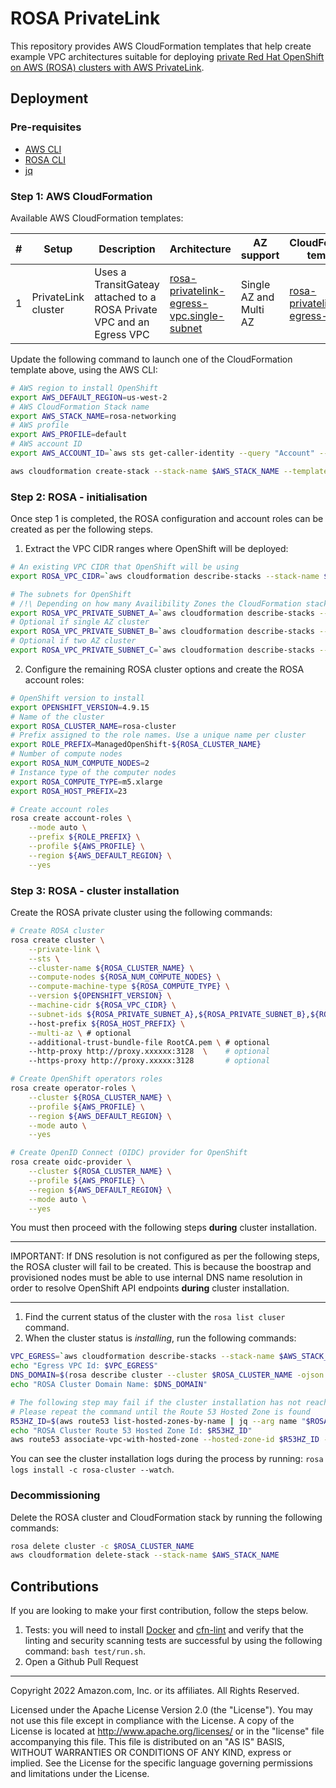 # ROSA PrivateLink

This repository provides AWS CloudFormation templates that help create example VPC architectures suitable for deploying [private Red Hat OpenShift on AWS (ROSA) clusters with AWS PrivateLink](https://aws.amazon.com/blogs/containers/red-hat-openshift-service-on-aws-private-clusters-with-aws-privatelink/).

## Deployment

### Pre-requisites

- [AWS CLI](https://docs.aws.amazon.com/cli/latest/userguide/getting-started-install.html)
- [ROSA CLI](https://github.com/openshift/rosa/releases)
- [jq](https://stedolan.github.io/jq/download/0)

### Step 1: AWS CloudFormation

Available AWS CloudFormation templates:

| #   | Setup               | Description                                                           | Architecture                                                                                      | AZ support             | CloudFormation template                                            |
| --- | ------------------- | --------------------------------------------------------------------- | ------------------------------------------------------------------------------------------------- | ---------------------- | ------------------------------------------------------------------ |
| 1   | PrivateLink cluster | Uses a TransitGateay attached to a ROSA Private VPC and an Egress VPC | [rosa-privatelink-egress-vpc.single-subnet](assets/rosa-privatelink-egress-vpc.single-subnet.png) | Single AZ and Multi AZ | [rosa-privatelink-egress-vpc.yml](rosa-privatelink-egress-vpc.yml) |

Update the following command to launch one of the CloudFormation template above, using the AWS CLI:

```bash
# AWS region to install OpenShift
export AWS_DEFAULT_REGION=us-west-2 
# AWS CloudFormation Stack name
export AWS_STACK_NAME=rosa-networking
# AWS profile
export AWS_PROFILE=default
# AWS account ID
export AWS_ACCOUNT_ID=`aws sts get-caller-identity --query "Account" --output text`

aws cloudformation create-stack --stack-name $AWS_STACK_NAME --template-body file://rosa-privatelink-egress-vpc.yml
```

### Step 2: ROSA - initialisation

Once step 1 is completed, the ROSA configuration and account roles can be created as per the following steps.

1. Extract the VPC CIDR ranges where OpenShift will be deployed:

```bash
# An existing VPC CIDR that OpenShift will be using
export ROSA_VPC_CIDR=`aws cloudformation describe-stacks --stack-name $AWS_STACK_NAME --query "Stacks[0].Outputs[?OutputKey=='oRosaVpcCIDR'].OutputValue" --output text`

# The subnets for OpenShift
# /!\ Depending on how many Availibility Zones the CloudFormation stack uses, run all or some of the following commands to retrieve the subnets in each Availibility Zone
export ROSA_VPC_PRIVATE_SUBNET_A=`aws cloudformation describe-stacks --stack-name $AWS_STACK_NAME --query "Stacks[0].Outputs[?OutputKey=='oRosaVpcSubnetA'].OutputValue" --output text`
# Optional if single AZ cluster
export ROSA_VPC_PRIVATE_SUBNET_B=`aws cloudformation describe-stacks --stack-name $AWS_STACK_NAME --query "Stacks[0].Outputs[?OutputKey=='oRosaVpcSubnetB'].OutputValue" --output text`
# Optional if two AZ cluster
export ROSA_VPC_PRIVATE_SUBNET_C=`aws cloudformation describe-stacks --stack-name $AWS_STACK_NAME --query "Stacks[0].Outputs[?OutputKey=='oRosaVpcSubnetC'].OutputValue" --output text`
```

2. Configure the remaining ROSA cluster options and create the ROSA account roles:

```bash
# OpenShift version to install
export OPENSHIFT_VERSION=4.9.15
# Name of the cluster
export ROSA_CLUSTER_NAME=rosa-cluster
# Prefix assigned to the role names. Use a unique name per cluster
export ROLE_PREFIX=ManagedOpenShift-${ROSA_CLUSTER_NAME}
# Number of compute nodes
export ROSA_NUM_COMPUTE_NODES=2
# Instance type of the computer nodes
export ROSA_COMPUTE_TYPE=m5.xlarge
export ROSA_HOST_PREFIX=23

# Create account roles
rosa create account-roles \
    --mode auto \
    --prefix ${ROLE_PREFIX} \
    --profile ${AWS_PROFILE} \
    --region ${AWS_DEFAULT_REGION} \
    --yes
```

### Step 3: ROSA - cluster installation

Create the ROSA private cluster using the following commands:

```bash
# Create ROSA cluster
rosa create cluster \
    --private-link \
    --sts \
    --cluster-name ${ROSA_CLUSTER_NAME} \
    --compute-nodes ${ROSA_NUM_COMPUTE_NODES} \
    --compute-machine-type ${ROSA_COMPUTE_TYPE} \
    --version ${OPENSHIFT_VERSION} \
    --machine-cidr ${ROSA_VPC_CIDR} \
    --subnet-ids ${ROSA_PRIVATE_SUBNET_A},${ROSA_PRIVATE_SUBNET_B},${ROSA_PRIVATE_SUBNET_C} \ # Adjust subnets depending on the number of Availability Zones available in the ROSA VPC 
    --host-prefix ${ROSA_HOST_PREFIX} \
    --multi-az \ # optional
    --additional-trust-bundle-file RootCA.pem \ # optional
    --http-proxy http://proxy.xxxxxx:3128  \    # optional
    --https-proxy http://proxy.xxxxx:3128       # optional

# Create OpenShift operators roles
rosa create operator-roles \
    --cluster ${ROSA_CLUSTER_NAME} \
    --profile ${AWS_PROFILE} \
    --region ${AWS_DEFAULT_REGION} \
    --mode auto \
    --yes

# Create OpenID Connect (OIDC) provider for OpenShift
rosa create oidc-provider \
    --cluster ${ROSA_CLUSTER_NAME} \
    --profile ${AWS_PROFILE} \
    --region ${AWS_DEFAULT_REGION} \
    --mode auto \
    --yes
```

You must then proceed with the following steps **during** cluster installation.

---

IMPORTANT: If DNS resolution is not configured as per the following steps, the ROSA cluster will fail to be created. This is because the boostrap and provisioned nodes must be able to use internal DNS name resolution in order to resolve OpenShift API endpoints **during** cluster installation.

---

1. Find the current status of the cluster with the `rosa list cluser` command.
2. When the cluster status is *installing*, run the following commands:

```bash
VPC_EGRESS=`aws cloudformation describe-stacks --stack-name $AWS_STACK_NAME --query "Stacks[0].Outputs[?OutputKey=='oEgressVpc'].OutputValue" --output text`
echo "Egress VPC Id: $VPC_EGRESS"
DNS_DOMAIN=$(rosa describe cluster --cluster $ROSA_CLUSTER_NAME -ojson | jq -r .dns.base_domain)
echo "ROSA Cluster Domain Name: $DNS_DOMAIN"

# The following step may fail if the cluster installation has not reached the DNS configuration stage. 
# Please repeat the command until the Route 53 Hosted Zone is found
R53HZ_ID=$(aws route53 list-hosted-zones-by-name | jq --arg name "$ROSA_CLUSTER_NAME.$DNS_DOMAIN." -r '.HostedZones | .[] | select(.Name=="\($name)") | .Id')
echo "ROSA Cluster Route 53 Hosted Zone Id: $R53HZ_ID"
aws route53 associate-vpc-with-hosted-zone --hosted-zone-id $R53HZ_ID --vpc VPCRegion=$AWS_REGION,VPCId=$VPC_EGRESS
```

You can see the cluster installation logs during the process by running: `rosa logs install -c rosa-cluster --watch`.

### Decommissioning

Delete the ROSA cluster and CloudFormation stack by running the following commands:

```bash
rosa delete cluster -c $ROSA_CLUSTER_NAME
aws cloudformation delete-stack --stack-name $AWS_STACK_NAME
```

## Contributions

If you are looking to make your first contribution, follow the steps below.

1. Tests: you will need to install [Docker](https://docs.docker.com/get-docker/) and [cfn-lint](https://github.com/aws-cloudformation/cfn-lint) and verify that the linting and security scanning tests are successful by using the following command: `bash test/run.sh`.
2. Open a Github Pull Request

---

Copyright 2022 Amazon.com, Inc. or its affiliates. All Rights Reserved.

Licensed under the Apache License Version 2.0 (the "License"). You may not use this file except in compliance with the License. A copy of the License is located at <http://www.apache.org/licenses/> or in the "license" file accompanying this file. This file is distributed on an "AS IS" BASIS, WITHOUT WARRANTIES OR CONDITIONS OF ANY KIND, express or implied. See the License for the specific language governing permissions and limitations under the License.
